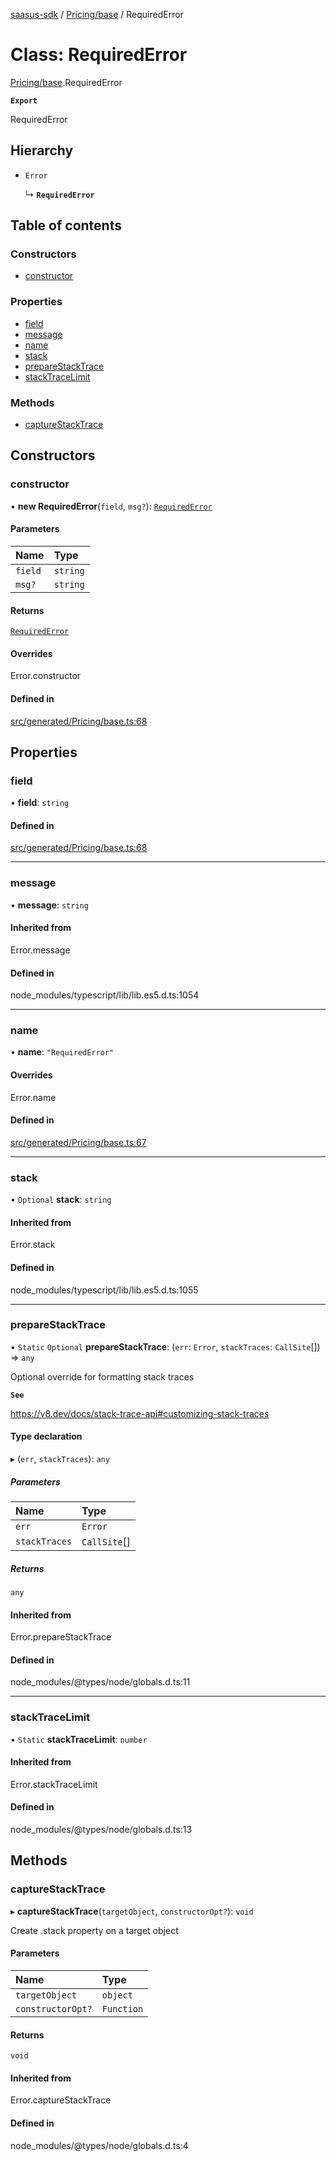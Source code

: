 [saasus-sdk](../README.md) / [Pricing/base](../modules/Pricing_base.md) / RequiredError

# Class: RequiredError

[Pricing/base](../modules/Pricing_base.md).RequiredError

**`Export`**

RequiredError

## Hierarchy

- `Error`

  ↳ **`RequiredError`**

## Table of contents

### Constructors

- [constructor](Pricing_base.RequiredError.md#constructor)

### Properties

- [field](Pricing_base.RequiredError.md#field)
- [message](Pricing_base.RequiredError.md#message)
- [name](Pricing_base.RequiredError.md#name)
- [stack](Pricing_base.RequiredError.md#stack)
- [prepareStackTrace](Pricing_base.RequiredError.md#preparestacktrace)
- [stackTraceLimit](Pricing_base.RequiredError.md#stacktracelimit)

### Methods

- [captureStackTrace](Pricing_base.RequiredError.md#capturestacktrace)

## Constructors

### constructor

• **new RequiredError**(`field`, `msg?`): [`RequiredError`](Pricing_base.RequiredError.md)

#### Parameters

| Name | Type |
| :------ | :------ |
| `field` | `string` |
| `msg?` | `string` |

#### Returns

[`RequiredError`](Pricing_base.RequiredError.md)

#### Overrides

Error.constructor

#### Defined in

[src/generated/Pricing/base.ts:68](https://github.com/saasus-platform/saasus-sdk-javascript/blob/c67ac22/src/generated/Pricing/base.ts#L68)

## Properties

### field

• **field**: `string`

#### Defined in

[src/generated/Pricing/base.ts:68](https://github.com/saasus-platform/saasus-sdk-javascript/blob/c67ac22/src/generated/Pricing/base.ts#L68)

___

### message

• **message**: `string`

#### Inherited from

Error.message

#### Defined in

node_modules/typescript/lib/lib.es5.d.ts:1054

___

### name

• **name**: ``"RequiredError"``

#### Overrides

Error.name

#### Defined in

[src/generated/Pricing/base.ts:67](https://github.com/saasus-platform/saasus-sdk-javascript/blob/c67ac22/src/generated/Pricing/base.ts#L67)

___

### stack

• `Optional` **stack**: `string`

#### Inherited from

Error.stack

#### Defined in

node_modules/typescript/lib/lib.es5.d.ts:1055

___

### prepareStackTrace

▪ `Static` `Optional` **prepareStackTrace**: (`err`: `Error`, `stackTraces`: `CallSite`[]) => `any`

Optional override for formatting stack traces

**`See`**

https://v8.dev/docs/stack-trace-api#customizing-stack-traces

#### Type declaration

▸ (`err`, `stackTraces`): `any`

##### Parameters

| Name | Type |
| :------ | :------ |
| `err` | `Error` |
| `stackTraces` | `CallSite`[] |

##### Returns

`any`

#### Inherited from

Error.prepareStackTrace

#### Defined in

node_modules/@types/node/globals.d.ts:11

___

### stackTraceLimit

▪ `Static` **stackTraceLimit**: `number`

#### Inherited from

Error.stackTraceLimit

#### Defined in

node_modules/@types/node/globals.d.ts:13

## Methods

### captureStackTrace

▸ **captureStackTrace**(`targetObject`, `constructorOpt?`): `void`

Create .stack property on a target object

#### Parameters

| Name | Type |
| :------ | :------ |
| `targetObject` | `object` |
| `constructorOpt?` | `Function` |

#### Returns

`void`

#### Inherited from

Error.captureStackTrace

#### Defined in

node_modules/@types/node/globals.d.ts:4
